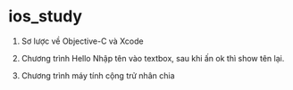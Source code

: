 ios_study
=========

1. Sơ lược về Objective-C và Xcode

2.  Chương trình Hello
Nhập tên vào textbox, sau khi ấn ok thì show tên lại. 

3. Chương trình máy tính cộng trử nhân chia